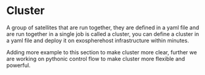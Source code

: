 # Cluster
A group of satellites that are run together, they are defined in a yaml file and are run together in a single job is called a cluster, you can define a cluster in a yaml file and deploy it on exospherehost infrastructure within minutes. 

Adding more example to this section to make cluster more clear, further we are working on pythonic control flow to make cluster more flexible and powerful.